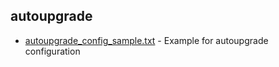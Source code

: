 ## autoupgrade

- [autoupgrade_config_sample.txt](autoupgrade/autoupgrade_config_sample.txt) - Example for autoupgrade configuration